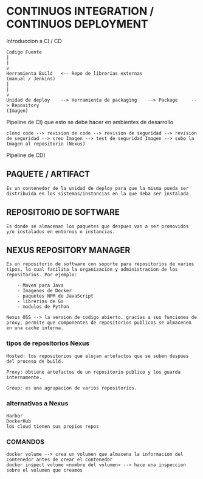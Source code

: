 # CONTINUOS INTEGRATION / CONTINUOS DEPLOYMENT

Introduccion a CI / CD

    Codigo Fuente
    |
    |
    v
    Herramienta Build   <-- Repo de librerias externas 
    (manual / Jenkins)
    |
    |
    v 
    Unidad de deploy    --> Herramienta de packaging    --> Package     --> Repository
    (Imagen)

Pipeline de CI) que esto se debe hacer en ambientes de desarrollo

    clono code --> revision de code --> revision de seguridad --> revision de seguridad --> creo Imagen --> test de seguridad Imagen --> subo la Imagen al repositorio (Nexus)

Pipeline de CD) 

## PAQUETE / ARTIFACT

    Es un contenedor de la unidad de deploy para que la misma pueda ser distribuida en los sistemas/instancias en la que deba ser instalada

## REPOSITORIO DE SOFTWARE

    Es donde se almacenan los paquetes que despues van a ser promovidos y/o instalados en entornos o instancias. 

## NEXUS REPOSITORY MANAGER 

    Es un repositorio de software con soporte para repositorios de varios tipos, lo cual facilita la organizacion y administracion de los repositorios. Por ejemplo: 

        - Maven para Java
        - Imagenes de Docker
        - paquetes NPM de JavaScript
        - librerias de Go
        - modulos de Python 

    Nexus OSS --> la version de codigo abierto. gracias a sus funciones de proxy, permite que componentes de repositorios publicos se almacenen en una cache interna.

### tipos de repositorios Nexus

    Hosted: los repositorios que alojan artefactos que se suben despues del proceso de build.

    Proxy: obtiene artefactos de un repositorio publico y los guarda internamente. 

    Group: es una agrupacion de varios repositorios.

### alternativas a Nexus

    Harbor
    DockerHub
    los cloud tienen sus propios repos

### COMANDOS

    docker volume --> crea un volumen que almacena la informacion del contenedor antes de crear el contenedor
    docker inspect volume <nombre del volumen> --> hace una inspeccion sobre el volumen que creamos
    